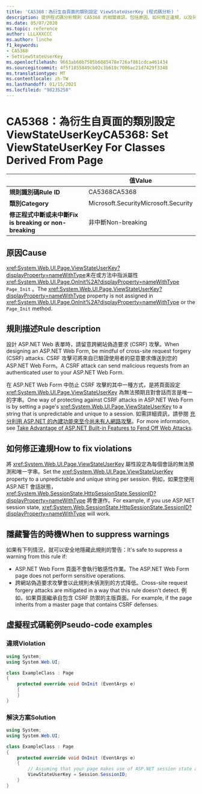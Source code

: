 ```yaml
---
title: 'CA5368：為衍生自頁面的類別設定 ViewStateUserKey (程式碼分析) '
description: 提供程式碼分析規則 CA5368 的相關資訊，包括原因、如何修正違規，以及何時將其隱藏。
ms.date: 05/07/2020
ms.topic: reference
author: LLLXXXCCC
ms.author: linche
f1_keywords:
- CA5368
- SetViewStateUserKey
ms.openlocfilehash: 9663ab60b7505b6085478e726af861cdca461434
ms.sourcegitcommit: 4f5f1855849cb02c3b610c7006ac21d7429f3348
ms.translationtype: MT
ms.contentlocale: zh-TW
ms.lasthandoff: 01/15/2021
ms.locfileid: "98235258"
---
```

# <a name="ca5368-set-viewstateuserkey-for-classes-derived-from-page"></a><span data-ttu-id="42e24-103">CA5368：為衍生自頁面的類別設定 ViewStateUserKey</span><span class="sxs-lookup"><span data-stu-id="42e24-103">CA5368: Set ViewStateUserKey For Classes Derived From Page</span></span>

| | <span data-ttu-id="42e24-104">值</span><span class="sxs-lookup"><span data-stu-id="42e24-104">Value</span></span> |
|-|-|
| <span data-ttu-id="42e24-105">**規則識別碼**</span><span class="sxs-lookup"><span data-stu-id="42e24-105">**Rule ID**</span></span> |<span data-ttu-id="42e24-106">CA5368</span><span class="sxs-lookup"><span data-stu-id="42e24-106">CA5368</span></span>|
| <span data-ttu-id="42e24-107">**類別**</span><span class="sxs-lookup"><span data-stu-id="42e24-107">**Category**</span></span> |<span data-ttu-id="42e24-108">Microsoft.Security</span><span class="sxs-lookup"><span data-stu-id="42e24-108">Microsoft.Security</span></span>|
| <span data-ttu-id="42e24-109">**修正程式中斷或未中斷**</span><span class="sxs-lookup"><span data-stu-id="42e24-109">**Fix is breaking or non-breaking**</span></span> |<span data-ttu-id="42e24-110">非中斷</span><span class="sxs-lookup"><span data-stu-id="42e24-110">Non-breaking</span></span>|

## <a name="cause"></a><span data-ttu-id="42e24-111">原因</span><span class="sxs-lookup"><span data-stu-id="42e24-111">Cause</span></span>

<span data-ttu-id="42e24-112"><xref:System.Web.UI.Page.ViewStateUserKey?displayProperty=nameWithType>未在或方法中指派屬性 <xref:System.Web.UI.Page.OnInit%2A?displayProperty=nameWithType> `Page_Init` 。</span><span class="sxs-lookup"><span data-stu-id="42e24-112">The <xref:System.Web.UI.Page.ViewStateUserKey?displayProperty=nameWithType> property is not assigned in <xref:System.Web.UI.Page.OnInit%2A?displayProperty=nameWithType> or the `Page_Init` method.</span></span>

## <a name="rule-description"></a><span data-ttu-id="42e24-113">規則描述</span><span class="sxs-lookup"><span data-stu-id="42e24-113">Rule description</span></span>

<span data-ttu-id="42e24-114">設計 ASP.NET Web 表單時，請留意跨網站偽造要求 (CSRF) 攻擊。</span><span class="sxs-lookup"><span data-stu-id="42e24-114">When designing an ASP.NET Web Form, be mindful of cross-site request forgery (CSRF) attacks.</span></span> <span data-ttu-id="42e24-115">CSRF 攻擊可將來自已驗證使用者的惡意要求傳送到您的 ASP.NET Web Form。</span><span class="sxs-lookup"><span data-stu-id="42e24-115">A CSRF attack can send malicious requests from an authenticated user to your ASP.NET Web Form.</span></span>

<span data-ttu-id="42e24-116">在 ASP.NET Web Form 中防止 CSRF 攻擊的其中一種方式，是將頁面設定 <xref:System.Web.UI.Page.ViewStateUserKey> 為無法預期且對會話而言是唯一的字串。</span><span class="sxs-lookup"><span data-stu-id="42e24-116">One way of protecting against CSRF attacks in ASP.NET Web Form is by setting a page's <xref:System.Web.UI.Page.ViewStateUserKey> to a string that is unpredictable and unique to a session.</span></span> <span data-ttu-id="42e24-117">如需詳細資訊，請參閱 [充分利用 ASP.NET 的內建功能來至今尚未有人網路攻擊](/previous-versions/dotnet/articles/ms972969(v=msdn.10)#viewstateuserkey)。</span><span class="sxs-lookup"><span data-stu-id="42e24-117">For more information, see [Take Advantage of ASP.NET Built-in Features to Fend Off Web Attacks](/previous-versions/dotnet/articles/ms972969(v=msdn.10)#viewstateuserkey).</span></span>

## <a name="how-to-fix-violations"></a><span data-ttu-id="42e24-118">如何修正違規</span><span class="sxs-lookup"><span data-stu-id="42e24-118">How to fix violations</span></span>

<span data-ttu-id="42e24-119">將 <xref:System.Web.UI.Page.ViewStateUserKey> 屬性設定為每個會話的無法預測和唯一字串。</span><span class="sxs-lookup"><span data-stu-id="42e24-119">Set the <xref:System.Web.UI.Page.ViewStateUserKey> property to a unpredictable and unique string per session.</span></span> <span data-ttu-id="42e24-120">例如，如果您使用 ASP.NET 會話狀態， <xref:System.Web.SessionState.HttpSessionState.SessionID?displayProperty=nameWithType> 將會運作。</span><span class="sxs-lookup"><span data-stu-id="42e24-120">For example, if you use ASP.NET session state, <xref:System.Web.SessionState.HttpSessionState.SessionID?displayProperty=nameWithType> will work.</span></span>

## <a name="when-to-suppress-warnings"></a><span data-ttu-id="42e24-121">隱藏警告的時機</span><span class="sxs-lookup"><span data-stu-id="42e24-121">When to suppress warnings</span></span>

<span data-ttu-id="42e24-122">如果有下列情況，就可以安全地隱藏此規則的警告：</span><span class="sxs-lookup"><span data-stu-id="42e24-122">It's safe to suppress a warning from this rule if:</span></span>

- <span data-ttu-id="42e24-123">ASP.NET Web Form 頁面不會執行敏感性作業。</span><span class="sxs-lookup"><span data-stu-id="42e24-123">The ASP.NET Web Form page does not perform sensitive operations.</span></span>
- <span data-ttu-id="42e24-124">跨網站偽造要求攻擊會以此規則未偵測到的方式降低。</span><span class="sxs-lookup"><span data-stu-id="42e24-124">Cross-site request forgery attacks are mitigated in a way that this rule doesn't detect.</span></span> <span data-ttu-id="42e24-125">例如，如果頁面繼承自包含 CSRF 防禦的主版頁面。</span><span class="sxs-lookup"><span data-stu-id="42e24-125">For example, if the page inherits from a master page that contains CSRF defenses.</span></span>

## <a name="pseudo-code-examples"></a><span data-ttu-id="42e24-126">虛擬程式碼範例</span><span class="sxs-lookup"><span data-stu-id="42e24-126">Pseudo-code examples</span></span>

### <a name="violation"></a><span data-ttu-id="42e24-127">違規</span><span class="sxs-lookup"><span data-stu-id="42e24-127">Violation</span></span>

```csharp
using System;
using System.Web.UI;

class ExampleClass : Page
{
    protected override void OnInit (EventArgs e)
    {
    }
}
```

### <a name="solution"></a><span data-ttu-id="42e24-128">解決方案</span><span class="sxs-lookup"><span data-stu-id="42e24-128">Solution</span></span>

```csharp
using System;
using System.Web.UI;

class ExampleClass : Page
{
    protected override void OnInit (EventArgs e)
    {
        // Assuming that your page makes use of ASP.NET session state and the SessionID is stable.
        ViewStateUserKey = Session.SessionID;
    }
}
```
